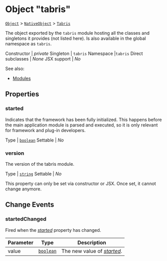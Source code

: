 ---
---
# Object "tabris"

<span style="white-space:nowrap;">[`Object`](https://developer.mozilla.org/en-US/docs/Web/JavaScript/Reference/Global_Objects/Object)</span> > <span style="white-space:nowrap;">[`NativeObject`](NativeObject.md)</span> > <span style="white-space:nowrap;">[`Tabris`](Tabris.md)</span>

The object exported by the `tabris` module hosting all the classes and singletons it provides (not listed here). Is also available in the global namespace as `tabris`.


Constructor | *private*
Singleton | `tabris`
Namespace |`tabris`
Direct subclasses | *None*
JSX support | *No*


See also:

- [Modules](../modules.md)

## Properties

### started


Indicates that the framework has been fully initialized. This happens before the main application module is parsed and executed, so it is only relevant for framework and plug-in developers.

Type | <span style="white-space:nowrap;">[`boolean`](https://developer.mozilla.org/en-US/docs/Web/JavaScript/Data_structures#Boolean_type)</span>
Settable | *No*




### version


The version of the tabris module.

Type | <span style="white-space:nowrap;">[`string`](https://developer.mozilla.org/en-US/docs/Web/JavaScript/Data_structures#String_type)</span>
Settable | *No*




This property can only be set via constructor or JSX. Once set, it cannot change anymore.


## Change Events

### startedChanged

Fired when the [*started*](#started) property has changed.

Parameter|Type|Description
-|-|-
value | <span style="white-space:nowrap;">[`boolean`](https://developer.mozilla.org/en-US/docs/Web/JavaScript/Data_structures#Boolean_type)</span> | The new value of [*started*](#started).


